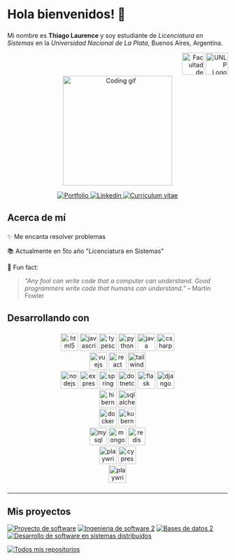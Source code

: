 <!--
**thiago-laurence/thiago-laurence** is a ✨ _special_ ✨ repository because its `README.md` (this file) appears on your GitHub profile.

Here are some ideas to get you started:

- 🔭 I’m currently working on ...
- 🌱 I’m currently learning ...
- 👯 I’m looking to collaborate on ...
- 🤔 I’m looking for help with ...
- 💬 Ask me about ...
- 📫 How to reach me: ...
- 😄 Pronouns: ...
- ⚡ Fun fact: ...
-->

<h1 align="left">Hola bienvenidos! 👋</h1>

###

<div align="center">
 <p align="left">Mi nombre es <strong>Thiago Laurence</strong> y soy estudiante de <i>Licenciatura en Sistemas</i> en la <i>Universidad Nacional de La Plata</i>, Buenos Aires, Argentina.</p>
 <div align="right">
  <img src="https://www.info.unlp.edu.ar/wp-content/uploads/2019/07/logoo-300x300.jpg" alt="Facultad de informática Logo" width="50">
  <img src="https://upload.wikimedia.org/wikipedia/commons/7/74/UNLP_Logo_%28cropped%29.svg" alt="UNLP Logo" width="50">
 </div>
</div>

<div align="center"><img width="250" src="https://raw.githubusercontent.com/alsiam/alsiam/main/assets/programmer.gif" alt="Coding gif" /></div>

<p align="center">
 <a href="https://devb.io/thiago-laurence?ref=modal" target="blank">
  <img src="https://img.shields.io/badge/Portfolio-DC143C?style=for-the-badge&logo=medium&logoColor=white" alt="Portfolio" />
 </a>
 <a href="https://www.linkedin.com/in/thiago-laurence-828bb0256/" target="_blank">
  <img src="https://img.shields.io/badge/LinkedIn-0077B5?style=for-the-badge&logo=linkedin&logoColor=white" alt="Linkedin"/>
 </a>
 <a href="https://docs.google.com/document/d/1XAxO8wLj4Tjp1TZEmRAEqhrsriXFCK0zN5kTikzekEA/edit?usp=sharing" target="_blank">
  <img src="https://img.shields.io/badge/CV-0A0A0A?style=for-the-badge&logo=readdotcv&logoColor=white" alt="Curriculum vitae" />
 </a>
 <!-- <a href="https://dev.to/alsiam" target="_blank">
  <img src="https://img.shields.io/badge/dev.to-0A0A0A?style=for-the-badge&logo=dev.to&logoColor=white" alt="alsiam" />
 </a>
 <a href="https://twitter.com/_alsiam" target="_blank">
  <img src="https://img.shields.io/badge/Twitter-1DA1F2?style=for-the-badge&logo=twitter&logoColor=white" />
 </a>
 <a href="https://instagram.com/_alsiam" target="_blank">
  <img src="https://img.shields.io/badge/Instagram-fe4164?style=for-the-badge&logo=instagram&logoColor=white" alt="alsiam" />
 </a> 
 <a href="https://facebook.com/alsiam.dev" target="_blank">
  <img src="https://img.shields.io/badge/Facebook-20BEFF?&style=for-the-badge&logo=facebook&logoColor=white" alt="alsiam"  />
  </a>  -->
</p>

###

<h2 align="left">Acerca de mí</h2>

###

✨ Me encanta resolver problemas

📚 Actualmente en 5to año "Licenciatura en Sistemas"

🎲 Fun fact:
<!-- 🎯 Logros: ... -->

> *"Any fool can write code that a computer can understand. Good programmers write code that humans can understand."*
– Martin Fowler


<h2 align="left">Desarrollando con</h2>

###

<div align="left">
  <div align="center">

  <img src="https://cdn.jsdelivr.net/gh/devicons/devicon/icons/html5/html5-original.svg" height="40" alt="html5 logo"  />
  
  <img src="https://cdn.jsdelivr.net/gh/devicons/devicon/icons/javascript/javascript-original.svg" height="40" alt="javascript logo"  />

  <img src="https://cdn.jsdelivr.net/gh/devicons/devicon/icons/typescript/typescript-original.svg" height="40" alt="typescript logo"  />

  <img src="https://cdn.jsdelivr.net/gh/devicons/devicon/icons/python/python-original.svg" height="40" alt="python logo"  />

  <img src="https://cdn.jsdelivr.net/gh/devicons/devicon/icons/java/java-original.svg" height="40" alt="java logo"  />

  <img src="https://cdn.jsdelivr.net/gh/devicons/devicon/icons/csharp/csharp-original.svg" height="40" alt="csharp logo"  />
  </div>
  
  <div align="center">

  <img src="https://cdn.jsdelivr.net/gh/devicons/devicon/icons/vuejs/vuejs-original.svg" height="40" alt="vuejs logo"  />

  <img src="https://cdn.jsdelivr.net/gh/devicons/devicon/icons/react/react-original.svg" height="40" alt="react logo"  />

  <img src="https://cdn.jsdelivr.net/gh/devicons/devicon/icons/tailwindcss/tailwindcss-original.svg" height="40" alt="tailwindcss logo"  />

  </div>
  <div align="center">

  <img src="https://cdn.jsdelivr.net/gh/devicons/devicon/icons/nodejs/nodejs-original.svg" height="40" alt="nodejs logo"  />

  <img src="https://cdn.jsdelivr.net/gh/devicons/devicon/icons/express/express-original.svg" height="40" alt="express logo"  />

  <img src="https://cdn.jsdelivr.net/gh/devicons/devicon/icons/spring/spring-original.svg" height="40" alt="spring logo"  />

  <img src="https://cdn.jsdelivr.net/gh/devicons/devicon/icons/dotnetcore/dotnetcore-original.svg" height="40" alt="dotnetcore logo"  />

  <img src="https://cdn.jsdelivr.net/gh/devicons/devicon/icons/flask/flask-original.svg" height="40" alt="flask logo"  />

  <img src="https://cdn.jsdelivr.net/gh/devicons/devicon/icons/django/django-plain.svg" height="40" alt="django logo"  />

  </div>
  <div align="center">

  <img src="https://cdn.jsdelivr.net/gh/devicons/devicon/icons/hibernate/hibernate-original.svg" height="40" alt="hibernate logo"  />

  <img src="https://cdn.jsdelivr.net/gh/devicons/devicon/icons/sqlalchemy/sqlalchemy-original.svg" height="40" alt="sqlalchemy logo"  />

  </div>  
  <div align="center">

  <img src="https://cdn.jsdelivr.net/gh/devicons/devicon/icons/docker/docker-original.svg" height="40" alt="docker logo"  />

  <img src="https://cdn.jsdelivr.net/gh/devicons/devicon/icons/kubernetes/kubernetes-original.svg" height="40" alt="kubernetes logo"  />

  </div>
  <div align="center">

  <img src="https://cdn.jsdelivr.net/gh/devicons/devicon/icons/postgresql/postgresql-original.svg" height="40" alt="mysql logo"  />

  <img src="https://cdn.jsdelivr.net/gh/devicons/devicon/icons/mongodb/mongodb-original.svg" height="40" alt="mongodb logo"  />

  <img src="https://cdn.jsdelivr.net/gh/devicons/devicon/icons/redis/redis-original.svg" height="40" alt="redis logo"  />
  </div>

  <div align="center">

  <img src="https://cdn.jsdelivr.net/gh/devicons/devicon/icons/playwright/playwright-original.svg" height="40" alt="playwright logo"  />

  <img src="https://cdn.jsdelivr.net/gh/devicons/devicon/icons/cypressio/cypressio-original.svg" height="40" alt="cypressio logo"  />

  </div>
  <div align="center">

  <img src="https://cdn.jsdelivr.net/gh/devicons/devicon/icons/swagger/swagger-original.svg" height="40" alt="playwright logo"  />

  </div>

</div>

###

<hr />

<h2 align="left">Mis proyectos</h2>

[![Proyecto de software](https://github-readme-stats.vercel.app/api/pin/?username=thiago-laurence&repo=proyecto-de-software&border_color=7F3FBF&bg_color=0D1117&title_color=C9D1D9&text_color=8B949E&icon_color=7F3FBF)](https://github.com/thiago-laurence/proyecto-de-software)
[![Ingenieria de software 2](https://github-readme-stats.vercel.app/api/pin/?username=thiago-laurence&repo=Ingenieria-de-software-2&border_color=7F3FBF&bg_color=0D1117&title_color=C9D1D9&text_color=8B949E&icon_color=7F3FBF)](https://github.com/thiago-laurence/Ingenieria-de-software-2)
[![Bases de datos 2](https://github-readme-stats.vercel.app/api/pin/?username=thiago-laurence&repo=bases-de-datos-2&border_color=7F3FBF&bg_color=0D1117&title_color=C9D1D9&text_color=8B949E&icon_color=7F3FBF)](https://github.com/thiago-laurence/bases-de-datos-2)
[![Desarrollo de software en sistemas distribuidos](https://github-readme-stats.vercel.app/api/pin/?username=thiago-laurence&repo=DSSD&border_color=7F3FBF&bg_color=0D1117&title_color=C9D1D9&text_color=8B949E&icon_color=7F3FBF)](https://github.com/thiago-laurence/DSSD)

<p align="left">
  <a href="https://github.com/thiago-laurence?tab=repositories" target="_blank"><img alt="Todos mis repositorios" title="Todos mis repositorios" src="https://img.shields.io/badge/-Todos%20mis repositorios-2962FF?style=for-the-badge&logo=koding&logoColor=white"/></a>
</p>
